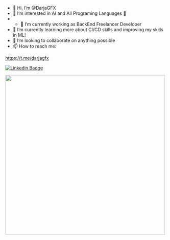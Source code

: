 - 👋 Hi, I’m @DarjaGFX
- 👀 I’m interested in AI and All Programing Languages 🦖
- - 🔭 I’m currently working as BackEnd Freelancer Developer
- 🌱 I’m currently learning more about CI/CD skills and improving my skills in ML!
- 💞️ I’m looking to collaborate on anything possible
- 📫 How to reach me:

https://t.me/darjagfx

[![Linkedin Badge](https://img.shields.io/badge/-LinkedIn-blue?style=for-the-badge&logo=Linkedin&&target=_blanklogoColor=white&link=https://www.linkedin.com/in/ali-jafarib/)](https://www.linkedin.com/in/ali-jafarib/)

<img src="https://github-readme-stats.vercel.app/api/top-langs/?username=darjagfx&layout=compact&theme=radical" width="500" />


<!---
DarjaGFX/DarjaGFX is a ✨ special ✨ repository because its `README.md` (this file) appears on your GitHub profile.
You can click the Preview link to take a look at your changes.
--->

